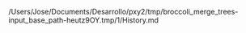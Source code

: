 /Users/Jose/Documents/Desarrollo/pxy2/tmp/broccoli_merge_trees-input_base_path-heutz9OY.tmp/1/History.md